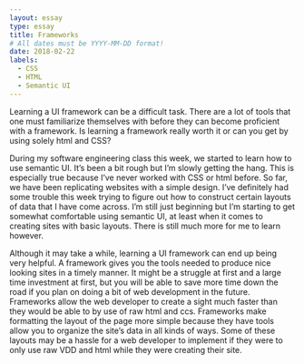 ```yaml
---
layout: essay
type: essay
title: Frameworks
# All dates must be YYYY-MM-DD format!
date: 2018-02-22
labels:
  - CSS
  - HTML
  - Semantic UI
---
```



<p>Learning a UI framework can be a difficult task.  There are a lot of tools that one must familiarize themselves with before they can become proficient with a framework.  Is learning a framework really worth it or can you get by using solely html and CSS?</p>
<p>During my software engineering class this week, we started to learn how to use semantic UI.  It’s been a bit rough but I’m slowly getting the hang.  This is especially true because I’ve never worked with CSS or html before.  So far, we have been replicating websites with a simple design.  I’ve definitely had some trouble this week trying to figure out how to construct certain layouts of data that I have come across.  I’m still just beginning but I’m starting to get somewhat comfortable using semantic UI, at least when it comes to creating sites with basic layouts.  There is still much more for me to learn however.</p>
<p>Although it may take a while, learning a UI framework can end up being very helpful.  A framework gives you the tools needed to produce nice looking sites in a timely manner.  It might be a struggle at first and a large time investment at first, but you will be able to save more time down the road if you plan on doing a bit of web development in the future.  Frameworks allow the web developer to create a sight much faster than they would be able to by use of raw html and ccs.  Frameworks make formatting the layout of the page more simple because they have tools allow you to organize the site’s data in all kinds of ways.  Some of these layouts may be a hassle for a web developer to implement if they were to only use raw VDD and html while they were creating their site.</p>
